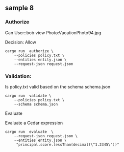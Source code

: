 ## sample 8

### Authorize

 Can User::bob view Photo:VacationPhoto94.jpg

 Decision: Allow

```
cargo run  authorize \
    --policies policy.txt \
    --entities entity.json \
    --request-json request.json
```

### Validation:

Is policy.txt valid based on the schema schema.json

```
cargo run  validate \
    --policies policy.txt \
    --schema schema.json
```

Evaluate

Evaluate a Cedar expression

```
cargo run  evaluate  \
    --request-json request.json \
    --entities entity.json \
     "principal.score.lessThan(decimal(\"1.2345\"))"
```